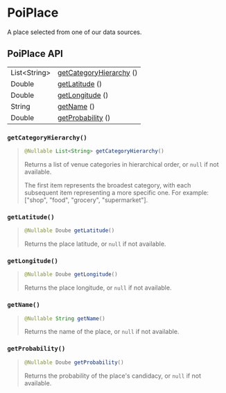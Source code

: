 # PoiPlace

A place selected from one of our data sources.

## PoiPlace API

|  |  |
| :--- | :--- |
| List&lt;String&gt; | [getCategoryHierarchy](poiplace.md#getcategoryhierarchy) \(\) |
| Double | [getLatitude](poiplace.md#getlatitude) \(\) |
| Double | [getLongitude](poiplace.md#getlongitude) \(\) |
| String | [getName](poiplace.md#getname) \(\) |
| Double | [getProbability](poiplace.md#getprobability) \(\) |



### `getCategoryHierarchy()`

> ```java
> @Nullable List<String> getCategoryHierarchy()
> ```
>
> Returns a list of venue categories in hierarchical order, or `null` if not available.
>
> The first item represents the broadest category, with each subsequent item representing a more specific one. For example: \["shop", "food", "grocery", "supermarket"\].

### `getLatitude()`

> ```java
> @Nullable Doube getLatitude()
> ```
>
> Returns the place latitude, or `null` if not available.

### `getLongitude()`

> ```java
> @Nullable Doube getLongitude()
> ```
>
> Returns the place longitude, or `null` if not available.

### `getName()`

> ```java
> @Nullable String getName()
> ```
>
> Returns the name of the place, or `null` if not available.

### `getProbability()`

> ```java
> @Nullable Doube getProbability()
> ```
>
> Returns the probability of the place's candidacy, or `null` if not available.

